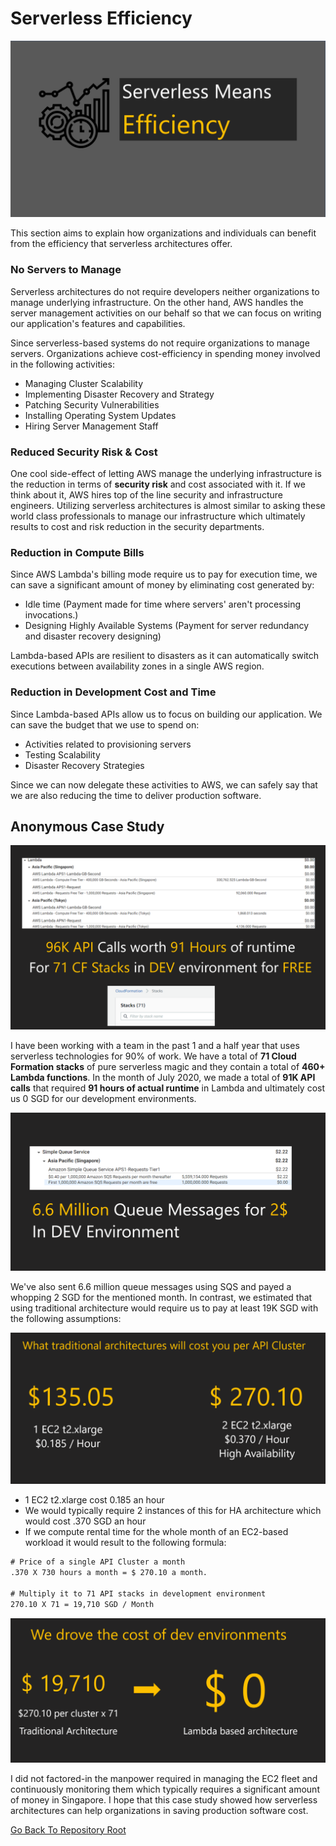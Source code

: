 # Serverless Efficiency

![Banner](https://github.com/allanchua101/serverless-ninja/blob/master/docs/001-serverless-efficiency/Banner.png)

This section aims to explain how organizations and individuals can benefit from the efficiency that serverless architectures offer.

### No Servers to Manage

Serverless architectures do not require developers neither organizations to manage underlying infrastructure. On the other hand, AWS handles the server management activities on our behalf so that we can focus on writing our application's features and capabilities.

Since serverless-based systems do not require organizations to manage servers. Organizations achieve cost-efficiency in spending money involved in the following activities:

- Managing Cluster Scalability
- Implementing Disaster Recovery and Strategy
- Patching Security Vulnerabilities
- Installing Operating System Updates
- Hiring Server Management Staff

### Reduced Security Risk & Cost

One cool side-effect of letting AWS manage the underlying infrastructure is the reduction in terms of **security risk** and cost associated with it. If we think about it, AWS hires top of the line security and infrastructure engineers. Utilizing serverless architectures is almost similar to asking these world class professionals to manage our infrastructure which ultimately results to cost and risk reduction in the security departments.

### Reduction in Compute Bills

Since AWS Lambda's billing mode require us to pay for execution time, we can save a significant amount of money by eliminating cost generated by:

- Idle time (Payment made for time where servers' aren't processing invocations.)
- Designing Highly Available Systems (Payment for server redundancy and disaster recovery designing)

Lambda-based APIs are resilient to disasters as it can automatically switch executions between availability zones in a single AWS region.

### Reduction in Development Cost and Time

Since Lambda-based APIs allow us to focus on building our application. We can save the budget that we use to spend on:

- Activities related to provisioning servers
- Testing Scalability
- Disaster Recovery Strategies

Since we can now delegate these activities to AWS, we can safely say that we are also reducing the time to deliver production software.

## Anonymous Case Study

![Case Study](https://github.com/allanchua101/serverless-ninja/blob/master/docs/001-serverless-efficiency/actual-lambda-cost.png)

I have been working with a team in the past 1 and a half year that uses serverless technologies for 90% of work. We have a total of **71 Cloud Formation stacks** of pure serverless magic and they contain a total of **460+ Lambda functions**. In the month of July 2020, we made a total of **91K API calls** that required **91 hours of actual runtime** in Lambda and ultimately cost us 0 SGD for our development environments.

![SQS](https://github.com/allanchua101/serverless-ninja/blob/master/docs/001-serverless-efficiency/sqs-cost.png)

We've also sent 6.6 million queue messages using SQS and payed a whopping 2 SGD for the mentioned month. In contrast, we estimated that using traditional architecture would require us to pay at least 19K SGD with the following assumptions:

![Traditional Architecture](https://github.com/allanchua101/serverless-ninja/blob/master/docs/001-serverless-efficiency/traditional-cost.png)

- 1 EC2 t2.xlarge cost 0.185 an hour
- We would typically require 2 instances of this for HA architecture which would cost .370 SGD an hour
- If we compute rental time for the whole month of an EC2-based workload it would result to the following formula:

```txt
# Price of a single API Cluster a month
.370 X 730 hours a month = $ 270.10 a month.

# Multiply it to 71 API stacks in development environment
270.10 X 71 = 19,710 SGD / Month
```

![Cost](https://github.com/allanchua101/serverless-ninja/blob/master/docs/001-serverless-efficiency/result.png)

I did not factored-in the manpower required in managing the EC2 fleet and continuously monitoring them which typically requires a significant amount of money in Singapore. I hope that this case study showed how serverless architectures can help organizations in saving production software cost.

[Go Back To Repository Root](https://github.com/allanchua101/serverless-ninja)
